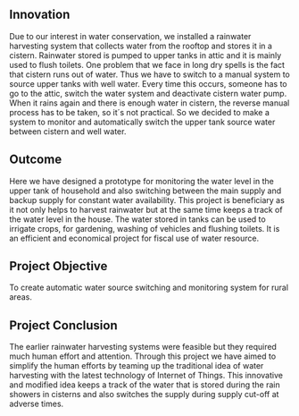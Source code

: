 ## Innovation
Due to our interest in water conservation, we installed a rainwater harvesting system that collects water from the rooftop and stores it in a cistern. Rainwater stored is pumped to upper tanks in attic and it is mainly used to flush toilets.
One problem that we face in long dry spells is the fact that cistern runs out of water. Thus we have to switch to a manual system to source upper tanks with well water. Every time this occurs, someone has to go to the attic, switch the water system and deactivate cistern water pump. When it rains again and there is enough water in cistern, the reverse manual process has to be taken, so it´s not practical.
So we decided to make a system to monitor and automatically switch the upper tank source water between cistern and well water.
## Outcome
Here we have designed a prototype for monitoring the water level in the upper tank of household and also switching between the main supply and backup supply for constant water availability. This project is beneficiary as it not only helps to harvest rainwater but at the same time keeps a track of the water level in the house. The water stored in tanks can be used to irrigate crops, for gardening, washing of vehicles and flushing toilets. It is an efficient and economical project for fiscal use of water resource.
## Project Objective
To create automatic water source switching and monitoring system for rural areas. 
## Project Conclusion
The earlier rainwater harvesting systems were feasible but they required much human effort and attention. Through this project we have aimed to simplify the human efforts by teaming up the traditional idea of water harvesting with the latest technology of Internet of Things. This innovative and modified idea keeps a track of the water that is stored during the rain showers in cisterns and also switches the supply during supply cut-off at adverse times.
